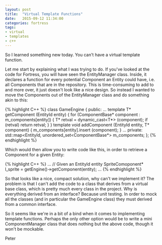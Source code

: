 ```yaml
---
layout: post
title:  "Virtual Template Functions"
date:   2015-09-12 11:34:00
categories: fortress
tags:
- virtual
- templates
- c++
---
```

So I learned something new today. You can't have a virtual template function.

Let me start by explaining what I was trying to do. If you've looked at the code for Fortress, you will have seen the EntityManager class. Inside, it declares a function for every potential Component an Entity could have, i.e. all Components that are in the repository. This is time-consuming to add to and more over, it just doesn't look like a nice design. So instead I wanted to move the Components out of the EntityManager class and do something akin to this:

{% highlight C++ %}
class GameEngine {
public:
    ...
    template <class T>
    T* getComponent (EntityId entity) {
        for (ComponentBase* component : m_components[entity]) {
            T* retval = dynamic_cast<T*> (component);
            if (retval) return retval;
        }
    }
    template <class T>
    void addComponent (EntityId entity, T* component) {
        m_components[entity].insert (component);
    }
    ...
private:
    std::map<EntityId, unordered_set<ComponentBase*> m_components;
};
{% endhighlight %}

Which would then allow you to write code like this, in order to retrieve a Component for a given Entity:

{% highlight C++ %}
...
    // Given an EntityId entity
    SpriteComoponent* l_sprite = getEngine()->getComponent<SpriteComponent>(entity);
...
{% endhighlight %}

So that looks like a nice, compact solution, why can't we implement it? The problem is that I can't add the code to a class that derives from a virtual base class, which is pretty much every class in the project. Why is everything derived from an interface? Because unit testing. In order to mock all the classes (and in particular the GameEngine class) they must derived from a common interface.

So it seems like we're in a bit of a bind when it comes to implementing template functions. Perhaps the only other option would be to write a mini ComponentManager class that does nothing but the above code, though it won't be mockable.

Peter
